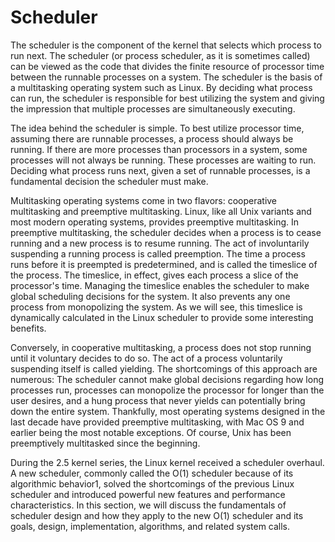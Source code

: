# Scheduler

The scheduler is the component of the kernel that selects which process to run next. The scheduler \(or process scheduler, as it is sometimes called\) can be viewed as the code that divides the finite resource of processor time between the runnable processes on a system. The scheduler is the basis of a multitasking operating system such as Linux. By deciding what process can run, the scheduler is responsible for best utilizing the system and giving the impression that multiple processes are simultaneously executing.

The idea behind the scheduler is simple. To best utilize processor time, assuming there are runnable processes, a process should always be running. If there are more processes than processors in a system, some processes will not always be running. These processes are waiting to run. Deciding what process runs next, given a set of runnable processes, is a fundamental decision the scheduler must make.

Multitasking operating systems come in two flavors: cooperative multitasking and preemptive multitasking. Linux, like all Unix variants and most modern operating systems, provides preemptive multitasking. In preemptive multitasking, the scheduler decides when a process is to cease running and a new process is to resume running. The act of involuntarily suspending a running process is called preemption. The time a process runs before it is preempted is predetermined, and is called the timeslice of the process. The timeslice, in effect, gives each process a slice of the processor's time. Managing the timeslice enables the scheduler to make global scheduling decisions for the system. It also prevents any one process from monopolizing the system. As we will see, this timeslice is dynamically calculated in the Linux scheduler to provide some interesting benefits.

Conversely, in cooperative multitasking, a process does not stop running until it voluntary decides to do so. The act of a process voluntarily suspending itself is called yielding. The shortcomings of this approach are numerous: The scheduler cannot make global decisions regarding how long processes run, processes can monopolize the processor for longer than the user desires, and a hung process that never yields can potentially bring down the entire system. Thankfully, most operating systems designed in the last decade have provided preemptive multitasking, with Mac OS 9 and earlier being the most notable exceptions. Of course, Unix has been preemptively multitasked since the beginning.

During the 2.5 kernel series, the Linux kernel received a scheduler overhaul. A new scheduler, commonly called the O\(1\) scheduler because of its algorithmic behavior1, solved the shortcomings of the previous Linux scheduler and introduced powerful new features and performance characteristics. In this section, we will discuss the fundamentals of scheduler design and how they apply to the new O\(1\) scheduler and its goals, design, implementation, algorithms, and related system calls.


